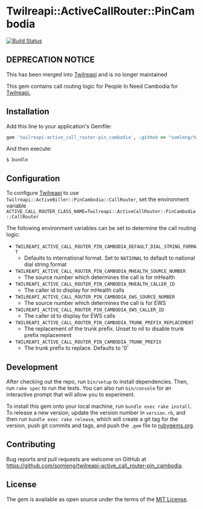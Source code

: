 # Twilreapi::ActiveCallRouter::PinCambodia

[![Build Status](https://travis-ci.org/somleng/twilreapi-active_call_router-pin_cambodia.svg?branch=master)](https://travis-ci.org/somleng/twilreapi-active_call_router-pin_cambodia)

## DEPRECATION NOTICE

This has been merged into [Twilreapi](https://github.com/somleng/twilreapi) and is no longer maintained

This gem contains call routing logic for People In Need Cambodia for [Twilreapi.](https://github.com/somleng/twilreapi)

## Installation

Add this line to your application's Gemfile:

```ruby
gem 'twilreapi-active_call_router-pin_cambodia', :github => "somleng/twilreapi-active_call_router-pin_cambodia"
```

And then execute:

    $ bundle

## Configuration

To configure [Twilreapi](https://github.com/somleng/twilreapi) to use `Twilreapi::ActiveBiller::PinCambodia::CallRouter`, set the environment variable `ACTIVE_CALL_ROUTER_CLASS_NAME=Twilreapi::ActiveCallRouter::PinCambodia::CallRouter`

The following environment variables can be set to determine the call routing logic:

-   `TWILREAPI_ACTIVE_CALL_ROUTER_PIN_CAMBODIA_DEFAULT_DIAL_STRING_FORMAT`
    -   Defaults to international format. Set to `NATIONAL` to default to national dial string format
-   `TWILREAPI_ACTIVE_CALL_ROUTER_PIN_CAMBODIA_MHEALTH_SOURCE_NUMBER`
    -   The source number which determines the call is for mHealth
-   `TWILREAPI_ACTIVE_CALL_ROUTER_PIN_CAMBODIA_MHEALTH_CALLER_ID`
    -   The caller id to display for mHealth calls
-   `TWILREAPI_ACTIVE_CALL_ROUTER_PIN_CAMBODIA_EWS_SOURCE_NUMBER`
    -   The source number which determines the call is for EWS
-   `TWILREAPI_ACTIVE_CALL_ROUTER_PIN_CAMBODIA_EWS_CALLER_ID`
    -   The caller id to display for EWS calls
-   `TWILREAPI_ACTIVE_CALL_ROUTER_PIN_CAMBODIA_TRUNK_PREFIX_REPLACEMENT`
    -   The replacement of the trunk prefix. Unset to nil to disable trunk prefix replacement
-   `TWILREAPI_ACTIVE_CALL_ROUTER_PIN_CAMBODIA_TRUNK_PREFIX`
    -   The trunk prefix to replace. Defaults to '0'

## Development

After checking out the repo, run `bin/setup` to install dependencies. Then, run `rake spec` to run the tests. You can also run `bin/console` for an interactive prompt that will allow you to experiment.

To install this gem onto your local machine, run `bundle exec rake install`. To release a new version, update the version number in `version.rb`, and then run `bundle exec rake release`, which will create a git tag for the version, push git commits and tags, and push the `.gem` file to [rubygems.org](https://rubygems.org).

## Contributing

Bug reports and pull requests are welcome on GitHub at <https://github.com/somleng/twilreapi-active_call_router-pin_cambodia>.

## License

The gem is available as open source under the terms of the [MIT License](http://opensource.org/licenses/MIT).
